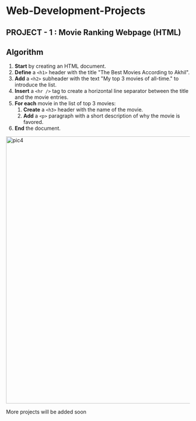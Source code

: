 # Web-Development-Projects
## PROJECT - 1 : Movie Ranking Webpage (HTML)
## Algorithm

1. **Start** by creating an HTML document.
2. **Define** a `<h1>` header with the title "The Best Movies According to Akhil".
3. **Add** a `<h2>` subheader with the text "My top 3 movies of all-time." to introduce the list.
4. **Insert** a `<hr />` tag to create a horizontal line separator between the title and the movie entries.
5. **For each** movie in the list of top 3 movies:
   1. **Create** a `<h3>` header with the name of the movie.
   2. **Add** a `<p>` paragraph with a short description of why the movie is favored.
6. **End** the document.
<img width="731" alt="pic4" src="https://github.com/user-attachments/assets/ad1241a8-1c73-433c-8bbc-543d82535e98">

More projects will be added soon
